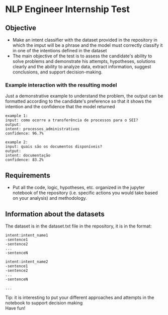 # NLP Engineer Internship Test

## Objective

- Make an intent classifier with the dataset provided in the repository in which the imput will be a phrase and the model must correctly classify it in one of the intentions defined in the dataset
- The main objective of the test is to assess the candidate's ability to solve problems and demonstrate his attempts, hypotheses, solutions clearly and the ability to analyze data, extract information, suggest conclusions, and support decision-making.

### Example interaction with the resulting model
Just a demonstrative example to understand the problem, the output can be formatted according to the candidate's preference so that it shows the intention and the confidence that the model returned
```
example 1:
input: como ocorre a transferência de processos para o SEI?
output: 
intent: processos_administrativos 
confidence: 96.7%

example 2:
input: quais são os documentos disponíveis?
output: 
intent: documentação
confidence: 83.2%
```

## Requirements
- Put all the code, logic, hypotheses, etc. organized in the jupyter notebook of the repository (i.e. specific actions you would take based on your analysis) and methodology.

## Information about the datasets

The dataset is in the dataset.txt file in the repository, it is in the format:

```
intent:intent_name1
-sentence1
-sentence2
...
-sentenceN

intent:intent_name2
-sentence1
-sentence2
...
-sentenceN

...
```

Tip: it is interesting to put your different approaches and attempts in the notebook to support decision making<br/>
Have fun!
